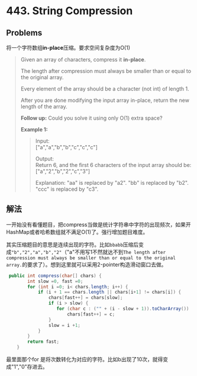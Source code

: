 # 443. String Compression

## Problems

将一个字符数组**in-place**压缩。要求空间复杂度为O(1)

>Given an array of characters, compress it **in-place**.
>
>The length after compression must always be smaller than or equal to the original array.
>
>Every element of the array should be a character (not int) of length 1.
>
>After you are done modifying the input array in-place, return the new length of the array.
>
>**Follow up:**
>Could you solve it using only O(1) extra space?
>
>**Example 1:**
>>
>>Input:  
>>["a","a","b","b","c","c","c"]
>>
>>Output:  
>>Return 6, and the first 6 characters of the input array should be: ["a","2","b","2","c","3"]
>>
>>Explanation:
>>"aa" is replaced by "a2". "bb" is replaced by "b2". "ccc" is replaced by "c3".

## 解法

一开始没有看懂题目，把compress当做是统计字符串中字符的出现频次，如果开HashMap或者哈希数组就不满足O(1)了。强行增加题目难度。

其实压缩题目的意思是连续出现的字符。比如`bbabb`压缩后变成`"b","2","a","b","2"`（"a"不用写1不然就达不到`The length after compression must always be smaller than or equal to the original array.`的要求了）。想到这里就可以采用2-pointer构造滑动窗口去做。

```java
 public int compress(char[] chars) {
        int slow =0, fast =0;
        for (int i =0; i< chars.length; i++) {
            if (i + 1 == chars.length || chars[i+1] != chars[i]) {
                chars[fast++] = chars[slow];
                if (i > slow) {
                   for (char c : ("" + (i - slow + 1)).toCharArray())
                       chars[fast++] = c;
                }
                slow = i +1;
            }
        }
        return fast;
    }
```

最里面那个for 是将次数转化为对应的字符。比如b出现了10次，就得变成"1","0"存进去。
